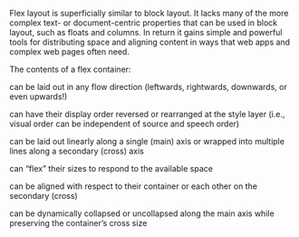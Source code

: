 Flex layout is superficially similar to block layout.
It lacks many of the more complex text- or document-centric properties that can be used in block layout,
such as floats and columns.
In return it gains simple and powerful tools for distributing space and aligning content in ways
that web apps and complex web pages often need.

The contents of a flex container:

can be laid out in any flow direction (leftwards, rightwards, downwards, or even upwards!)

can have their display order reversed or rearranged at the style layer (i.e., visual order can be independent of source and speech order)

can be laid out linearly along a single (main) axis or wrapped into multiple lines along a secondary (cross) axis

can “flex” their sizes to respond to the available space

can be aligned with respect to their container or each other on the secondary (cross)

can be dynamically collapsed or uncollapsed along the main axis while preserving the container’s cross size


